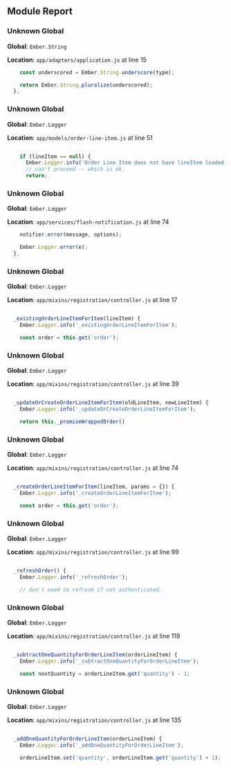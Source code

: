 ## Module Report
### Unknown Global

**Global**: `Ember.String`

**Location**: `app/adapters/application.js` at line 15

```js
    const underscored = Ember.String.underscore(type);

    return Ember.String.pluralize(underscored);
  },

```

### Unknown Global

**Global**: `Ember.Logger`

**Location**: `app/models/order-line-item.js` at line 51

```js

    if (lineItem == null) {
      Ember.Logger.info('Order Line Item does not have lineItem loaded >_<');
      // can't proceed -- which is ok.
      return;
```

### Unknown Global

**Global**: `Ember.Logger`

**Location**: `app/services/flash-notification.js` at line 74

```js
    notifier.error(message, options);

    Ember.Logger.error(e);
  },

```

### Unknown Global

**Global**: `Ember.Logger`

**Location**: `app/mixins/registration/controller.js` at line 17

```js

  _existingOrderLineItemForItem(lineItem) {
    Ember.Logger.info('_existingOrderLineItemForItem');

    const order = this.get('order');
```

### Unknown Global

**Global**: `Ember.Logger`

**Location**: `app/mixins/registration/controller.js` at line 39

```js

  _updateOrCreateOrderLineItemForItem(oldLineItem, newLineItem) {
    Ember.Logger.info('_updateOrCreateOrderLineItemForItem');

    return this._promiseWrappedOrder()
```

### Unknown Global

**Global**: `Ember.Logger`

**Location**: `app/mixins/registration/controller.js` at line 74

```js

  _createOrderLineItemForItem(lineItem, params = {}) {
    Ember.Logger.info('_createOrderLineItemForItem');

    const order = this.get('order');
```

### Unknown Global

**Global**: `Ember.Logger`

**Location**: `app/mixins/registration/controller.js` at line 99

```js

  _refreshOrder() {
    Ember.Logger.info('_refreshOrder');

    // don't need to refresh if not authenticated.
```

### Unknown Global

**Global**: `Ember.Logger`

**Location**: `app/mixins/registration/controller.js` at line 119

```js

  _subtractOneQuantityForOrderLineItem(orderLineItem) {
    Ember.Logger.info('_subtractOneQuantityForOrderLineItem');

    const nextQuantity = orderLineItem.get('quantity') - 1;
```

### Unknown Global

**Global**: `Ember.Logger`

**Location**: `app/mixins/registration/controller.js` at line 135

```js

  _addOneQuantityForOrderLineItem(orderLineItem) {
    Ember.Logger.info('_addOneQuantityForOrderLineItem');

    orderLineItem.set('quantity', orderLineItem.get('quantity') + 1);
```
